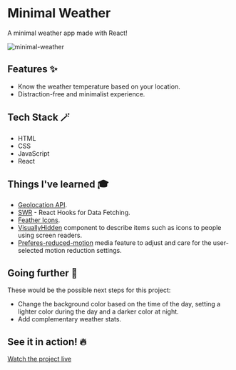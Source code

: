 # Minimal Weather
A minimal weather app made with React!

![minimal-weather](https://github.com/mariobarcelo/minimal-weather/assets/44384270/567ea79e-5dc4-4afa-858c-583507347743)

## Features ✨

- Know the weather temperature based on your location.
- Distraction-free and minimalist experience.

## Tech Stack 🪄

- HTML
- CSS
- JavaScript
- React

## Things I've learned 🎓

- [Geolocation API](https://developer.mozilla.org/en-US/docs/Web/API/Geolocation_API).
- [SWR](https://swr.vercel.app/) - React Hooks for Data Fetching.
- [Feather Icons](https://feathericons.com/).
- [VisuallyHidden](https://www.joshwcomeau.com/snippets/react-components/visually-hidden/) component to describe items such as icons to people using screen readers.
- [Preferes-reduced-motion](https://developer.mozilla.org/en-US/docs/Web/CSS/@media/prefers-reduced-motion) media feature to adjust and care for the user-selected motion reduction settings.

## Going further 🚀
These would be the possible next steps for this project:
- Change the background color based on the time of the day, setting a lighter color during the day and a darker color at night.
- Add complementary weather stats.

## See it in action! 🔥

[Watch the project live](https://minimalweather.vercel.app/)
